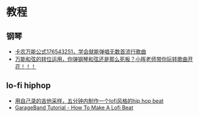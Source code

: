 # 教程

## 钢琴

- [卡农万能公式176543251，学会就能弹唱无数首流行歌曲](https://www.bilibili.com/video/av45776487/)
- [万能和弦的转位运用，你弹钢琴和弦还是那么死板？小晖老师带你玩转歌曲开花！！！](https://www.bilibili.com/video/av46672497)

## lo-fi hiphop

- [用自己录的吉他采样，五分钟内制作一个lofi风格的hip hop beat](https://www.bilibili.com/video/av54835047)
- [GarageBand Tutorial - How To Make A Lofi Beat](https://www.youtube.com/watch?v=2N4-S843-y4)
